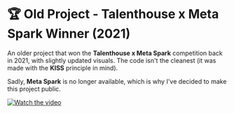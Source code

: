 # 🏆 Old Project - Talenthouse x Meta Spark Winner (2021)
An older project that won the **Talenthouse x Meta Spark** competition back in 2021, with slightly updated visuals.
The code isn't the cleanest (it was made with the **KISS** principle in mind).

Sadly, **Meta Spark** is no longer available, which is why I've decided to make this project public.

[![Watch the video](https://img.youtube.com/vi/lxmejuQTn_A/sddefault.jpg)](https://youtube.com/shorts/lxmejuQTn_A?feature=share)